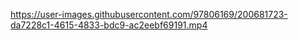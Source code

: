 

https://user-images.githubusercontent.com/97806169/200681723-da7228c1-4615-4833-bdc9-ac2eebf69191.mp4

